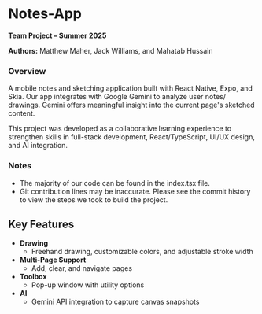 # Notes-App
**Team Project – Summer 2025**

**Authors:** Matthew Maher, Jack Williams, and Mahatab Hussain

### Overview
A mobile notes and sketching application built with React Native, Expo, and Skia. 
Our app integrates with Google Gemini to analyze user notes/ drawings. Gemini offers meaningful insight into the current page's sketched content. 

This project was developed as a collaborative learning experience to strengthen skills in full-stack development, React/TypeScript, UI/UX design, and AI integration.

### Notes
- The majority of our code can be found in the index.tsx file.
- Git contribution lines may be inaccurate. Please see the commit history to view the steps we took to build the project.

## Key Features
- **Drawing**
   - Freehand drawing, customizable colors, and adjustable stroke width
- **Multi-Page Support**
   - Add, clear, and navigate pages
- **Toolbox**
   - Pop-up window with utility options
- **AI**
   - Gemini API integration to capture canvas snapshots

